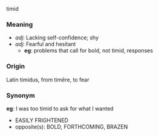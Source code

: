 timid
### Meaning
+ _adj_: Lacking self-confidence; shy
+ _adj_: Fearful and hesitant
    + __eg__: problems that call for bold, not timid, responses

### Origin

Latin timidus, from timēre, to fear

### Synonym

__eg__: I was too timid to ask for what I wanted

+ EASILY FRIGHTENED
+ opposite(s): BOLD, FORTHCOMING, BRAZEN


